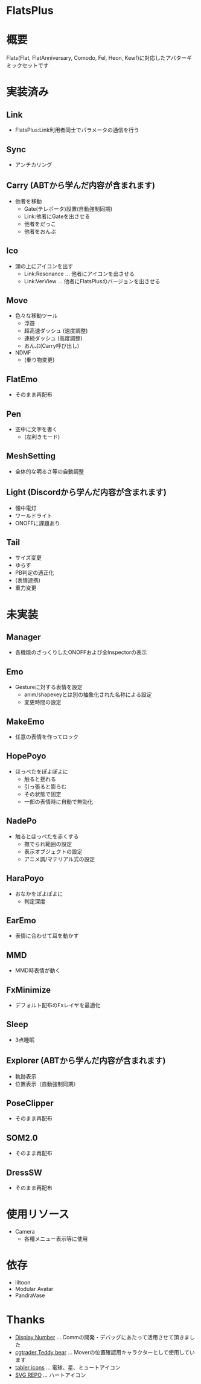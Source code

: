 # FlatsPlus

# 概要
Flats(Flat, FlatAnniversary, Comodo, Fel, Heon, Kewf)に対応したアバターギミックセットです

# 実装済み

## Link
- FlatsPlus:Link利用者同士でパラメータの通信を行う

## Sync
- アンチカリング

## Carry (ABTから学んだ内容が含まれます)
- 他者を移動
  - Gate(テレポータ)設置(自動強制同期)
  - Link:他者にGateを出させる
  - 他者をだっこ
  - 他者をおんぶ

## Ico
- 頭の上にアイコンを出す
  - Link:Resonance … 他者にアイコンを出させる
  - Link:VerView … 他者にFlatsPlusのバージョンを出させる

## Move
- 色々な移動ツール
  - 浮遊
  - 超高速ダッシュ (速度調整)
  - 連続ダッシュ (高度調整)
  - おんぶ(Carry呼び出し)
- NDMF
  - (乗り物変更)

## FlatEmo
- そのまま再配布

## Pen
- 空中に文字を書く
  - (左利きモード)
  
## MeshSetting
- 全体的な明るさ等の自動調整

  
## Light (Discordから学んだ内容が含まれます)
- 懐中電灯
- ワールドライト
- ONOFFに課題あり


## Tail
  - サイズ変更
  - ゆらす
  - PB判定の適正化
  - (表情連携)
  - 重力変更


# 未実装

## Manager
- 各機能のざっくりしたONOFFおよび全Inspectorの表示
## Emo
- Gestureに対する表情を設定
  - anim/shapekeyとは別の抽象化された名称による設定
  - 変更時間の設定
## MakeEmo 
- 任意の表情を作ってロック
## HopePoyo
- ほっぺたをぽよぽよに
  - 触ると揺れる
  - 引っ張ると膨らむ
  - その状態で固定
  - 一部の表情時に自動で無効化
## NadePo
- 触るとほっぺたを赤くする
  - 撫でられ範囲の設定
  - 表示オブジェクトの設定
  - アニメ調/マテリアル式の設定
## HaraPoyo
- おなかをぽよぽよに
  - 判定深度
## EarEmo
- 表情に合わせて耳を動かす
## MMD
- MMD時表情が動く
## FxMinimize
- デフォルト配布のFxレイヤを最適化
## Sleep
- 3点睡眠
## Explorer (ABTから学んだ内容が含まれます)
- 軌跡表示
- 位置表示（自動強制同期）
## PoseClipper
- そのまま再配布
## SOM2.0
- そのまま再配布
## DressSW
- そのまま再配布

# 使用リソース
- Camera
  - 各種メニュー表示等に使用

# 依存
- liltoon
- Modular Avatar
- PandraVase



# Thanks
- [Display Number](https://github.com/noriben327/DisplayNumber) … Commの開発・デバッグにあたって活用させて頂きました
- [cgtrader Teddy bear](https://www.cgtrader.com/3d-models/animals/mammal/teddy-bear-dc0f9bd6-2d21-4c9b-b3fc-9c8d7d9c1c93) … Moverの位置確認用キャラクターとして使用しています
- [tabler icons](https://tabler.io/icons) … 電球、星、ミュートアイコン
- [SVG REPO](https://www.svgrepo.com/svg/525369/heart) … ハートアイコン
